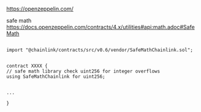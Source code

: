  

 https://openzeppelin.com/

safe math
https://docs.openzeppelin.com/contracts/4.x/utilities#api:math.adoc#SafeMath

```

import "@chainlink/contracts/src/v0.6/vendor/SafeMathChainlink.sol";


contract XXXX {
// safe math library check uint256 for integer overflows
using SafeMathChainlink for uint256;


...

}

```
